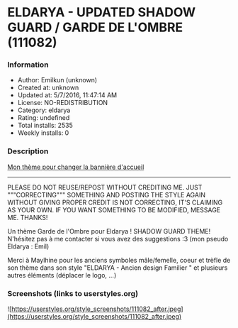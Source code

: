 # ELDARYA - UPDATED SHADOW GUARD / GARDE DE L'OMBRE (111082)

### Information
- Author: Emilkun (unknown)
- Created at: unknown
- Updated at: 5/7/2016, 11:47:14 AM
- License: NO-REDISTRIBUTION
- Category: eldarya
- Rating: undefined
- Total installs: 2535
- Weekly installs: 0


### Description
<a href="https://userstyles.org/styles/114295/eldarya-banni-re-banner-change-choix-choice">Mon thème pour changer la bannière d'accueil</a>
____
PLEASE DO NOT REUSE/REPOST WITHOUT CREDITING ME. JUST """CORRECTING""" SOMETHING AND POSTING THE STYLE AGAIN WITHOUT GIVING PROPER CREDIT IS NOT CORRECTING, IT'S CLAIMING AS YOUR OWN. IF YOU WANT SOMETHING TO BE MODIFIED, MESSAGE ME. THANKS!

Un thème Garde de l'Ombre pour Eldarya ! SHADOW GUARD THEME! 
N'hésitez pas à me contacter si vous avez des suggestions :3
(mon pseudo Eldarya : Emil) 

Merci à Maylhine pour les anciens symboles mâle/femelle, coeur et trèfle de son thème dans son style "ELDARYA - Ancien design Familier " et plusieurs autres éléments (déplacer le logo, ...)


### Screenshots (links to userstyles.org)
![https://userstyles.org/style_screenshots/111082_after.jpeg](https://userstyles.org/style_screenshots/111082_after.jpeg)


